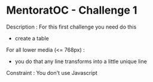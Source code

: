 # MentoratOC - Challenge 1

Description : For this first challenge you need do this

- create a table

For all lower media (<= 768px) :
- you do that any line transforms into a little unique line

Constraint : You don't use Javascript